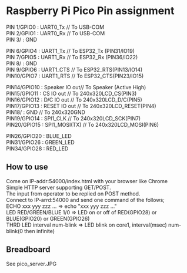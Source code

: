 # Raspberry Pi Pico Pin assignment
PIN 1/GPIO0	: UART0_Tx	// To USB-COM<br/>
PIN 2/GPIO1	: UART0_Rx	// To USB-COM<br/>
PIN 3/		: GND<br/>

PIN 6/GPIO4	: UART1_Tx	// To ESP32_Tx (PIN31/IO19)<br/>
PIN 7/GPIO5	: UART1_Rx	// To ESP32_Rx (PIN36/IO22)<br/>
PIN 8/		: GND<br/>
PIN 9/GPIO6	: UART1_CTS	// To ESP32_RTS(PIN13/IO14)<br/>
PIN10/GPIO7	: UART1_RTS	// To ESP32_CTS(PIN23/IO15)<br/>

PIN14/GPIO10	: Speaker IO out// To Speaker (Active High)<br/>
PIN15/GPIO11	: CS IO out	// To 240x320LCD_CS(PIN3)<br/>
PIN16/GPIO12	: D/C IO out	// To 240x320LCD_D/C(PIN5)<br/>
PIN17/GPIO13	: RESET IO out	// To 240x320LCD_RESET(PIN4)<br/>
PIN18/		: GND		// To 240x320GND<br/>
PIN19/GPIO14	: SPI1_CLK 	// To 240x320LCD_SCK(PIN7)<br/>
PIN20/GPIO15	: SPI1_MOSI(TX)	// To 240x320LCD_MOSI(PIN6)<br/>

PIN26/GPIO20	: BLUE_LED<br/>
PIN31/GPIO26	: GREEN_LED<br/>
PIN34/GPIO28	: RED_LED<br/>

## How to use
Come on IP-addr:54000/index.html with your browser like Chrome<br/>
	Simple HTTP server supporting GET/POST.<br/>
	The input from operator to be replied on POST method.<br/>
Connect to IP-arrd:54000 and send one command of the follows;<br/>
	ECHO xxx yyy zzz ...  => echo "xxx yyy zzz ..."<br/>
	LED RED/GREEN/BLUE 1/0 => LED on or off of RED(GPIO28) or BLUE(GPIO20) or GREEN(GPIO26)<br/>
	THRD LED interval num-blink => LED blink on core1, interval(msec) num-blink(0 then infinite)<br/>

## Breadboard
See pico_server.JPG
